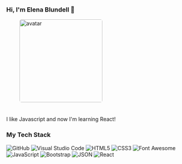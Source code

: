 <div display="flex" justify-content="center">
  
  ### Hi, I'm Elena Blundell 👋
  <img style="border-radius: 5px; margin: 0 0 5px 35px;" alt="avatar" width="220px" height="auto"     src="https://github.com/ElenaBlundell/ElenaBlundell/assets/57737705/9351b84f-43cb-4082-9593-15e448f2ce61" />
</div>
<br />

I like Javascript and now I'm learning React!
<br />

### My Tech Stack 

![GitHub](https://img.shields.io/badge/-GitHub-000000?style=flat&logo=github&logoColor=000000&labelColor=ffffff)
![Visual Studio Code](https://img.shields.io/badge/-VSCode-000000?style=flat&logo=visual-studio-code&labelColor=007ACC)
![HTML5](https://img.shields.io/badge/-HTML5-000000?style=flat&logo=html5&logoColor=ffffff&labelColor=E34F26)
![CSS3](https://img.shields.io/badge/-CSS3-000000?style=flat&logo=css3&logoColor=ffffff&labelColor=1572B6) 
![Font Awesome](https://img.shields.io/badge/-font%20awesome-000000?style=flat&logo=font-awesome&logoColor=339AF0&labelColor=ffffff)
![JavaScript](https://img.shields.io/badge/-JavaScript-000000?style=flat&logo=javascript)
![Bootstrap](https://img.shields.io/badge/-Bootstrap-000000?style=flat&logo=bootstrap&logoColor=ffffff&labelColor=563D7C)
![JSON](https://img.shields.io/badge/-JSON-000000?style=flat&logo=JSON&logoColor=000000&labelColor=ffffff)
![React](https://img.shields.io/badge/-React-000000?style=flat&logo=react)
